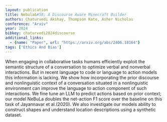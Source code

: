 ```yaml
---
layout: publication
title: Nebula&#58; A Discourse Aware Minecraft Builder
authors: Chaturvedi Akshay, Thompson Kate, Asher Nicholas
conference: "Arxiv"
year: 2024
bibkey: chaturvedi2024discourse
additional_links:
  - {name: "Paper", url: "https://arxiv.org/abs/2406.18164"}
tags: ['Ethics And Bias']
---
```

When engaging in collaborative tasks humans efficiently exploit the semantic structure of a conversation to optimize verbal and nonverbal interactions. But in recent language to code or language to action models this information is lacking. We show how incorporating the prior discourse and nonlinguistic context of a conversation situated in a nonlinguistic environment can improve the language to action component of such interactions. We fine tune an LLM to predict actions based on prior context; our model NeBuLa doubles the net-action F1 score over the baseline on this task of Jayannavar et al.(2020). We also investigate our models ability to construct shapes and understand location descriptions using a synthetic dataset.
